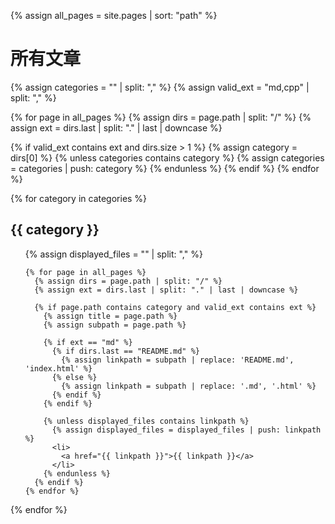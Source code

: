 {% assign all_pages = site.pages | sort: "path" %}

<h1>所有文章</h1>

{% assign categories = "" | split: "," %}
{% assign valid_ext = "md,cpp" | split: "," %}

{% for page in all_pages %}
  {% assign dirs = page.path | split: "/" %}
  {% assign ext = dirs.last | split: "." | last | downcase %}

  {% if valid_ext contains ext and dirs.size > 1 %}
      {% assign category = dirs[0] %}
      {% unless categories contains category %}
        {% assign categories = categories | push: category %}
      {% endunless %}
  {% endif %}
{% endfor %}

{% for category in categories %}
  <h2>{{ category }}</h2>
  <ul>
    {% assign displayed_files = "" | split: "," %}

    {% for page in all_pages %}
      {% assign dirs = page.path | split: "/" %}
      {% assign ext = dirs.last | split: "." | last | downcase %}

      {% if page.path contains category and valid_ext contains ext %}
        {% assign title = page.path %}
        {% assign subpath = page.path %}

        {% if ext == "md" %}
          {% if dirs.last == "README.md" %}
            {% assign linkpath = subpath | replace: 'README.md', 'index.html' %}
          {% else %}
            {% assign linkpath = subpath | replace: '.md', '.html' %}
          {% endif %}
        {% endif %}

        {% unless displayed_files contains linkpath %}
          {% assign displayed_files = displayed_files | push: linkpath %}
          <li>
            <a href="{{ linkpath }}">{{ linkpath }}</a>
          </li>
        {% endunless %}
      {% endif %}
    {% endfor %}
  </ul>
{% endfor %}
